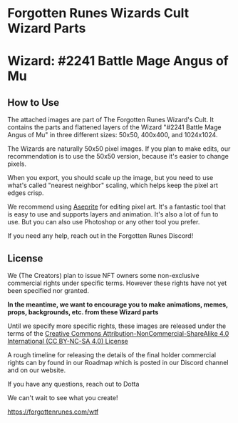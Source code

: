 # Forgotten Runes Wizards Cult Wizard Parts

# Wizard: #2241 Battle Mage Angus of Mu

## How to Use

The attached images are part of The Forgotten Runes Wizard's Cult. It contains the parts and flattened layers of the Wizard "#2241 Battle Mage Angus of Mu" in three different sizes: 50x50, 400x400, and 1024x1024.

The Wizards are naturally 50x50 pixel images. If you plan to make edits, our recommendation is to use the 50x50 version, because it's easier to change pixels.

When you export, you should scale up the image, but you need to use what's called "nearest neighbor" scaling, which helps keep the pixel art edges crisp.

We recommend using [Aseprite](https://www.aseprite.org/) for editing pixel art. It's a fantastic tool that is easy to use and supports layers and animation. It's also a lot of fun to use. But you can also use Photoshop or any other tool you prefer.

If you need any help, reach out in the Forgotten Runes Discord!

## License

We (The Creators) plan to issue NFT owners some non-exclusive commercial rights under specific terms. However these rights have not yet been specified nor granted.

**In the meantime, we want to encourage you to make animations, memes, props, backgrounds, etc. from these Wizard parts**

Until we specify more specific rights, these images are released under the terms of the [Creative Commons Attribution-NonCommercial-ShareAlike 4.0 International (CC BY-NC-SA 4.0) License](https://creativecommons.org/licenses/by-nc-sa/4.0/)

A rough timeline for releasing the details of the final holder commercial rights can by found in our Roadmap which is posted in our Discord channel and on our website.

If you have any questions, reach out to Dotta

We can't wait to see what you create!

https://forgottenrunes.com/wtf
